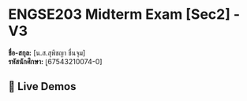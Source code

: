 
# ENGSE203 Midterm Exam [Sec2] - V3

**ชื่อ-สกุล:** [น.ส.สุพิชญา ชื่นจุม]  
**รหัสนักศึกษา:** [ุ67543210074-0]  

## 🚀 Live Demos